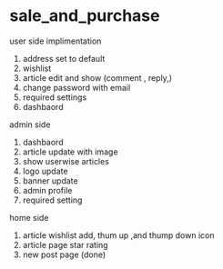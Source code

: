 # sale_and_purchase

user side implimentation
1. address set to default 
2. wishlist 
3. article edit and show (comment , reply,)
4. change password with email 
5. required settings 
6. dashbaord 

admin side 
1. dashbaord 
2. article update with image
3. show userwise articles
4. logo update
5. banner update
6. admin profile
7. required setting 

home side
1. article wishlist add, thum up ,and thump down icon 
2. article page star rating 
3.  new post page (done)
